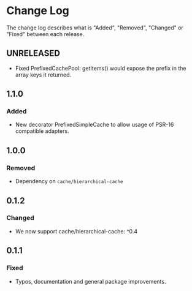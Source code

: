# Change Log

The change log describes what is "Added", "Removed", "Changed" or "Fixed" between each release. 

## UNRELEASED

* Fixed PrefixedCachePool: getItems() would expose the prefix in the array keys it returned.

## 1.1.0

### Added

* New decorator PrefixedSimpleCache to allow usage of PSR-16 compatible adapters.

## 1.0.0

### Removed 

* Dependency on `cache/hierarchical-cache`

## 0.1.2

### Changed

* We now support cache/hierarchical-cache: ^0.4

## 0.1.1

### Fixed

* Typos, documentation and general package improvements.


